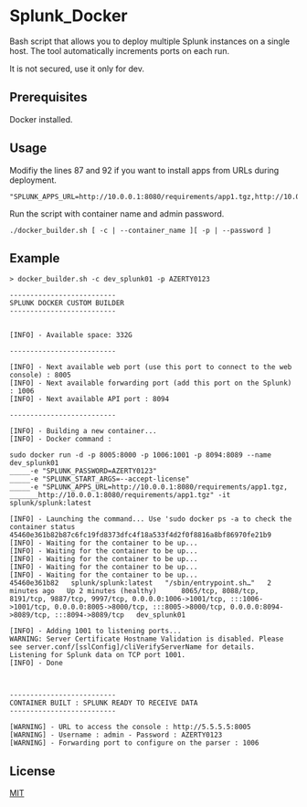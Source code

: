 # Splunk_Docker

Bash script that allows you to deploy multiple Splunk instances on a single host. 
The tool automatically increments ports on each run. 

It is not secured, use it only for dev.
## Prerequisites

Docker installed.

## Usage

Modifiy the lines 87 and 92 if you want to install apps from URLs during deployment.
```
"SPLUNK_APPS_URL=http://10.0.0.1:8080/requirements/app1.tgz,http://10.0.0.1:8080/requirements/app2.tgz"
```
Run the script with container name and admin password.
```
./docker_builder.sh [ -c | --container_name ][ -p | --password ]
```
## Example
```
> docker_builder.sh -c dev_splunk01 -p AZERTY0123

--------------------------
SPLUNK DOCKER CUSTOM BUILDER
--------------------------


[INFO] - Available space: 332G

--------------------------

[INFO] - Next available web port (use this port to connect to the web console) : 8005
[INFO] - Next available forwarding port (add this port on the Splunk) : 1006
[INFO] - Next available API port : 8094

--------------------------

[INFO] - Building a new container...
[INFO] - Docker command :

sudo docker run -d -p 8005:8000 -p 1006:1001 -p 8094:8089 --name dev_splunk01
_____-e "SPLUNK_PASSWORD=AZERTY0123"
_____-e "SPLUNK_START_ARGS=--accept-license"
_____-e "SPLUNK_APPS_URL=http://10.0.0.1:8080/requirements/app1.tgz,
_______http://10.0.0.1:8080/requirements/app1.tgz" -it splunk/splunk:latest

[INFO] - Launching the command... Use 'sudo docker ps -a to check the container status
45460e361b82b87c6fc19fd8373dfc4f18a533f4d2f0f8816a8bf86970fe21b9
[INFO] - Waiting for the container to be up...
[INFO] - Waiting for the container to be up...
[INFO] - Waiting for the container to be up...
[INFO] - Waiting for the container to be up...
[INFO] - Waiting for the container to be up...
45460e361b82   splunk/splunk:latest   "/sbin/entrypoint.sh…"   2 minutes ago   Up 2 minutes (healthy)      8065/tcp, 8088/tcp, 8191/tcp, 9887/tcp, 9997/tcp, 0.0.0.0:1006->1001/tcp, :::1006->1001/tcp, 0.0.0.0:8005->8000/tcp, :::8005->8000/tcp, 0.0.0.0:8094->8089/tcp, :::8094->8089/tcp   dev_splunk01

[INFO] - Adding 1001 to listening ports...
WARNING: Server Certificate Hostname Validation is disabled. Please see server.conf/[sslConfig]/cliVerifyServerName for details.
Listening for Splunk data on TCP port 1001.
[INFO] - Done



--------------------------
CONTAINER BUILT : SPLUNK READY TO RECEIVE DATA
--------------------------

[WARNING] - URL to access the console : http://5.5.5.5:8005
[WARNING] - Username : admin - Password : AZERTY0123
[WARNING] - Forwarding port to configure on the parser : 1006
```

## License

[MIT](https://choosealicense.com/licenses/mit/)
